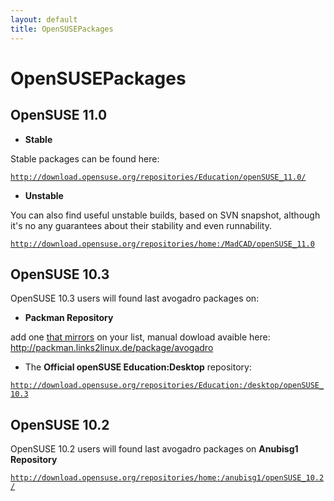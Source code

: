 ```yaml
---
layout: default
title: OpenSUSEPackages
---
```


# OpenSUSEPackages

OpenSUSE 11.0
-------------

-   **Stable**

Stable packages can be found here:

[`http://download.opensuse.org/repositories/Education/openSUSE_11.0/`](http://download.opensuse.org/repositories/Education/openSUSE_11.0/)

-   **Unstable**

You can also find useful unstable builds, based on SVN snapshot, although it's no any guarantees about their stability and even runnability.

[`http://download.opensuse.org/repositories/home:/MadCAD/openSUSE_11.0`](http://download.opensuse.org/repositories/home:/MadCAD/openSUSE_11.0)

OpenSUSE 10.3
-------------

OpenSUSE 10.3 users will found last avogadro packages on:

-   **Packman Repository**

add one [that mirrors](http://en.opensuse.org/Additional_YaST_Package_Repositories#Packman) on your list, manual dowload avaible here: <http://packman.links2linux.de/package/avogadro>

-   The **Official openSUSE Education:Desktop** repository:

[`http://download.opensuse.org/repositories/Education:/desktop/openSUSE_10.3`](http://download.opensuse.org/repositories/Education:/desktop/openSUSE_10.3)

OpenSUSE 10.2
-------------

OpenSUSE 10.2 users will found last avogadro packages on **Anubisg1 Repository**

[`http://download.opensuse.org/repositories/home:/anubisg1/openSUSE_10.2/`](http://download.opensuse.org/repositories/home:/anubisg1/openSUSE_10.2/)

